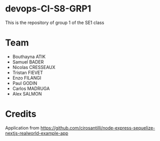 # devops-CI-S8-GRP1
This is the repository of group 1 of the SE1 class

# Team

- Bouthayna ATIK
- Samuel BADER
- Nicolas CRESSEAUX
- Tristan FIEVET
- Enzo FILANGI
- Paul GODIN
- Carlos MADRUGA
- Alex SALMON

# Credits

Application from https://github.com/cirosantilli/node-express-sequelize-nextjs-realworld-example-app
